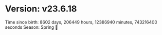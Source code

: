 # Version: v23.6.18
Time since birth: 8602 days, 206449 hours, 12386940 minutes, 743216400 seconds
Season: Spring 🌸
